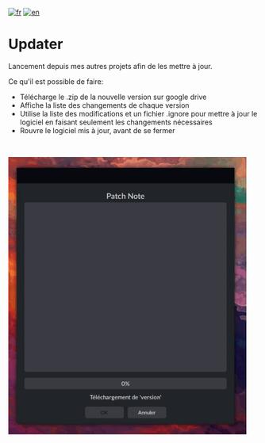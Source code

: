 [![fr](https://img.shields.io/badge/lang-fr-red.svg)](README.md)
[![en](https://img.shields.io/badge/lang-en-blue.svg)](README.en.md)

# Updater
Lancement depuis mes autres projets afin de les mettre à jour.

Ce qu'il est possible de faire:
- Télécharge le .zip de la nouvelle version sur google drive
- Affiche la liste des changements de chaque version
- Utilise la liste des modifications et un fichier .ignore pour mettre à jour le logiciel en faisant seulement les changements nécessaires
- Rouvre le logiciel mis à jour, avant de se fermer
<br>

![Updater](sources/Updater.gif)
